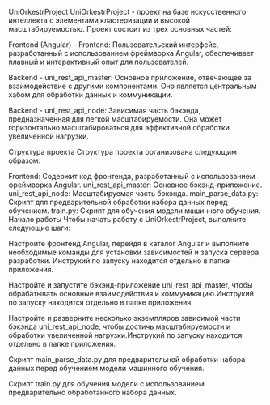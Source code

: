 UniOrkestrProject
UniOrkestrProject - проект на базе искусственного интеллекта с элементами кластеризации и высокой масштабируемостью. Проект состоит из трех основных частей:

Frontend (Angular) - Frontend: Пользовательский интерфейс, разработанный с использованием фреймворка Angular, обеспечивает плавный и интерактивный опыт для пользователей.

Backend - uni_rest_api_master: Основное приложение, отвечающее за взаимодействие с другими компонентами. Оно является центральным хабом для обработки данных и коммуникации.

Backend - uni_rest_api_node: Зависимая часть бэкэнда, предназначенная для легкой масштабируемости. Она может горизонтально масштабироваться для эффективной обработки увеличенной нагрузки.

Структура проекта
Структура проекта организована следующим образом:

Frontend: Содержит код фронтенда, разработанный с использованием фреймворка Angular.
uni_rest_api_master: Основное бэкэнд-приложение.
uni_rest_api_node: Масштабируемая часть бэкэнда.
main_parse_data.py: Скрипт для предварительной обработки набора данных перед обучением.
train.py: Скрипт для обучения модели машинного обучения.
Начало работы
Чтобы начать работу с UniOrkestrProject, выполните следующие шаги:

Настройте фронтенд Angular, перейдя в каталог Angular и выполните необходимые команды для установки зависимостей и запуска сервера разработки. Инструкий по запуску находится отдельно в папке приложения.

Настройте и запустите бэкэнд-приложение uni_rest_api_master, чтобы обрабатывать основные взаимодействия и коммуникацию.Инструкий по запуску находится отдельно в папке приложения.

Настройте и разверните несколько экземпляров зависимой части бэкэнда uni_rest_api_node, чтобы достичь масштабируемости и обработки увеличенной нагрузки.Инструкий по запуску находится отдельно в папке приложения.

Скрипт main_parse_data.py для предварительной обработки набора данных перед обучением модели машинного обучения.

Скрипт train.py для обучения модели с использованием предварительно обработанного набора данных.
